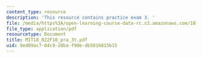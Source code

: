 ```yaml
---
content_type: resource
description: 'This resource contains practice exam 3. '
file: /media/https%3A/open-learning-course-data-rc.s3.amazonaws.com/18-022-calculus-of-several-variables-fall-2010/9ed09ac704c928baf90edb5816815b15_MIT18_022F10_pra_3t.pdf
file_type: application/pdf
resourcetype: Document
title: MIT18_022F10_pra_3t.pdf
uid: 9ed09ac7-04c9-28ba-f90e-db5816815b15
---
```

